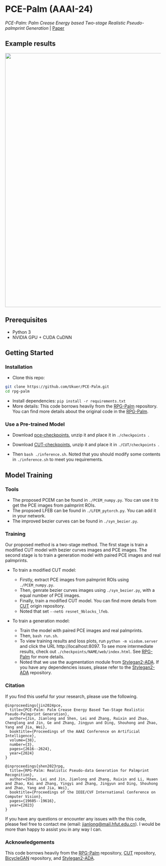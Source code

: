 # PCE-Palm (AAAI-24)
*PCE-Palm: Palm Crease Energy based Two-stage Realistic Pseudo-palmprint Generation*
| [Paper](https://ojs.aaai.org/index.php/AAAI/article/view/28039)

## Example results
<img src='imgs/pce-image.png' width=820>  


## Prerequisites
- Python 3
- NVIDIA GPU + CUDA CuDNN

## Getting Started ###

### Installation
- Clone this repo:
```bash
git clone https://github.com/Ukuer/PCE-Palm.git
cd rpg-palm
``` 
- Install dependencies:
`
pip install -r requirements.txt
`
- More details:
This code borrows heavily from the [RPG-Palm](https://github.com/Ukuer/RPG-Palm) repository. 
You can find more details about the original code in the [RPG-Palm](https://github.com/Ukuer/RPG-Palm).

### Use a Pre-trained Model
- Download [pce-checkpoints](https://drive.google.com/file/d/1r_1vdrVaqrBjuBktBKaj5fEwIXzbka8s/view?usp=sharing), unzip it and place it in `./checkpoints `.
- Download [CUT-checkpoints](https://drive.google.com/file/d/1epH7GV3g9fk4_RwOX8x-uMo5iKOlj0I4/view?usp=sharing), unzip it and place it in `./CUT/checkpoints `.

- Then `bash ./inference.sh`. Noted that you should modify some contents in `./inference.sh` to meet you requirements.

## Model Training
### Tools
- The proposed PCEM can be found in `./PCEM_numpy.py`. You can use it to get the PCE images from palmprint ROIs.
- The propsoed LFEB can be found in `./LFEM_pytorch.py`. You can add it in your network.
- The improved bezier curves can be found in `./syn_bezier.py`. 

### Training 
Our proposed method is a two-stage method. 
The first stage is train a modified CUT model with bezier curves images and PCE images. 
The second stage is to train a generation model with paired PCE images and real palmprints.

- To train a modified CUT model:
    - Firstly, extract PCE images from palmprint ROIs using `./PCEM_numpy.py`.
    - Then, genrate bezier curves images using `./syn_bezier.py`, with a equal number of PCE images.
    - Finally, train a modified CUT model. You can find more details from [CUT](https://github.com/taesungp/contrastive-unpaired-translation.git) origin repository.
    - Noted that set `--netG resnet_9blocks_lfeb`.

- To train a generation model:
    - Train the model with paired PCE images and real palmprints.
    - Then, `bash run.sh`.
    - To view training results and loss plots, run `python -m visdom.server` and click the URL http://localhost:8097. To see more intermediate results, check out  `./checkpoints/NAME/web/index.html`. See [RPG-Palm](https://github.com/Ukuer/RPG-Palm) for more details.
    - Noted that we use the augmentation module from [Stylegan2-ADA](https://github.com/NVlabs/stylegan2-ada). If you have any dependencies issues, please refer to the [Stylegan2-ADA](https://github.com/NVlabs/stylegan2-ada) repository.

### Citation

If you find this useful for your research, please use the following.

```
@inproceedings{jin2024pce,
  title={PCE-Palm: Palm Crease Energy Based Two-Stage Realistic Pseudo-Palmprint Generation},
  author={Jin, Jianlong and Shen, Lei and Zhang, Ruixin and Zhao, Chenglong and Jin, Ge and Zhang, Jingyun and Ding, Shouhong and Zhao, Yang and Jia, Wei},
  booktitle={Proceedings of the AAAI Conference on Artificial Intelligence},
  volume={38},
  number={3},
  pages={2616--2624},
  year={2024}
}

@inproceedings{shen2023rpg,
  title={RPG-Palm: Realistic Pseudo-data Generation for Palmprint Recognition},
  author={Shen, Lei and Jin, Jianlong and Zhang, Ruixin and Li, Huaen and Zhao, Kai and Zhang, Yingyi and Zhang, Jingyun and Ding, Shouhong and Zhao, Yang and Jia, Wei},
  booktitle={Proceedings of the IEEE/CVF International Conference on Computer Vision},
  pages={19605--19616},
  year={2023}
}
```

If you have any questions or encounter any issues with the this code, please feel free to contact me (email: jianlong@mail.hfut.edu.cn). 
I would be more than happy to assist you in any way I can.

### Acknowledgements

This code borrows heavily from the [RPG-Palm](https://github.com/Ukuer/RPG-Palm) repository, [CUT](https://github.com/taesungp/contrastive-unpaired-translation.git) repository, [BicycleGAN](https://github.com/junyanz/BicycleGAN/tree/master) repository, and [Stylegan2-ADA](https://github.com/NVlabs/stylegan2-ada).
